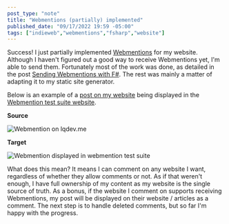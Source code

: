 ```yaml
---
post_type: "note" 
title: "Webmentions (partially) implemented"
published_date: "09/17/2022 19:59 -05:00"
tags: ["indieweb","webmentions","fsharp","website"]
---
```


Success! I just partially implemented [Webmentions](https://www.w3.org/TR/webmention/) for my website. Although I haven't figured out a good way to receive Webmentions yet, I'm able to send them. Fortunately most of the work was done, as detailed in the post [Sending Webmentions with F#](/posts/sending-webmentions-fsharp-fsadvent/). The rest was mainly a matter of adapting it to my static site generator. 

Below is an example of a [post on my website](/responses/webmention-test-1/) being displayed in the [Webmention test suite website](https://webmention.rocks/test/1).

**Source**

![Webmention on lqdev.me](https://user-images.githubusercontent.com/11130940/190879250-4554750f-b435-4627-bad9-ecc3d96f9ed0.png)

**Target**

![Webmention displayed in webmention test suite](https://user-images.githubusercontent.com/11130940/190879274-f6566225-2173-4213-a3d0-eeb9fdc67df9.png)

What does this mean? It means I can comment on any website I want, regardless of whether they allow comments or not. As if that weren't enough, I have full ownership of my content as my website is the single source of truth. As a bonus, if the website I comment on supports receiving Webmentions, my post will be displayed on their website / articles as a comment. The next step is to handle deleted comments, but so far I'm happy with the progress. 